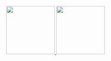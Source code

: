 <div align="center">
  <a href="https://github.com/brunosabbagmachado">
  <img height="130em" src="https://github-readme-stats.vercel.app/api?username=brunosabbagmachado&show_icons=true&theme=prussian&include_all_commits=true&count_private=true"/>
  <img height="130em" src="https://github-readme-stats.vercel.app/api/top-langs/?username=brunosabbagmachado&layout=compact&langs_count=7&theme=prussian"/>
</div>
